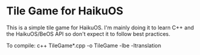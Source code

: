 # Tile Game for HaikuOS

This is a simple tile game for HaikuOS.  I'm mainly doing it to learn C++ and the HaikuOS/BeOS API so don't expect it to follow best practices.

To compile: c++ TileGame*.cpp -o TileGame -lbe -ltranslation
